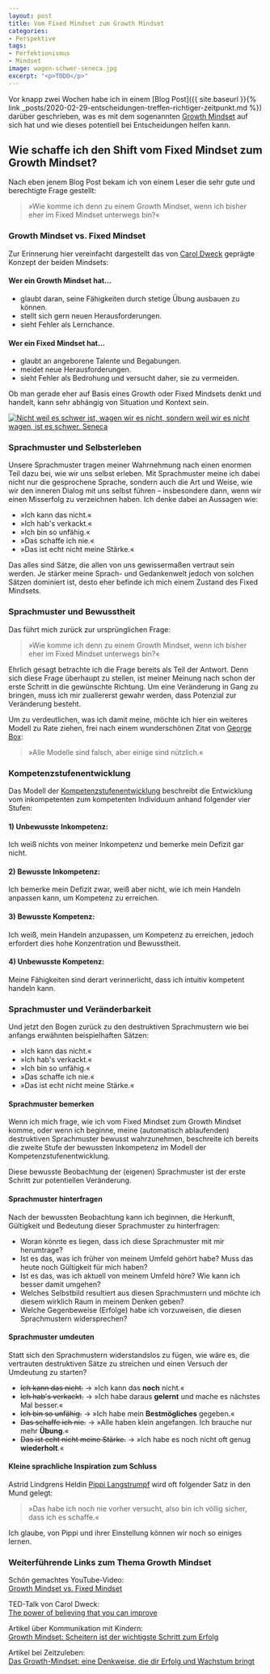 ```yaml
---
layout: post
title: Vom Fixed Mindset zum Growth Mindset
categories:
- Perspektive
tags:
- Perfektionismus
- Mindset
image: wagen-schwer-seneca.jpg
excerpt: "<p>TODO</p>"
---
```


Vor knapp zwei Wochen habe ich in einem [Blog Post]({{ site.baseurl }}{% link _posts/2020-02-29-entscheidungen-treffen-richtiger-zeitpunkt.md %}) darüber geschrieben, was es
mit dem sogenannten [Growth Mindset](https://en.wikipedia.org/wiki/Mindset#Fixed_and_Growth_Mindset) auf sich hat und wie dieses potentiell bei
Entscheidungen helfen kann.

## Wie schaffe ich den Shift vom Fixed Mindset zum Growth Mindset?

Nach eben jenem Blog Post bekam ich von einem Leser die sehr gute und
berechtigte Frage gestellt:

>»Wie komme ich denn zu einem Growth Mindset, wenn ich bisher eher im Fixed
Mindset unterwegs bin?«

### Growth Mindset vs. Fixed Mindset

Zur Erinnerung hier vereinfacht dargestellt das von
[Carol Dweck](https://en.wikipedia.org/wiki/Carol_Dweck)
geprägte Konzept der beiden Mindsets:

#### Wer ein Growth Mindset hat...
* glaubt daran, seine Fähigkeiten durch stetige Übung ausbauen zu können.
* stellt sich gern neuen Herausforderungen.
* sieht Fehler als Lernchance.

#### Wer ein Fixed Mindset hat...
* glaubt an angeborene Talente und Begabungen.
* meidet neue Herausforderungen.
* sieht Fehler als Bedrohung und versucht daher, sie zu vermeiden.

Ob man gerade eher auf Basis eines Growth oder Fixed Mindsets denkt und handelt,
kann sehr abhängig von Situation und Kontext sein.

[![Nicht weil es schwer ist, wagen wir es nicht, sondern weil wir es nicht wagen, ist es schwer. Seneca]({{site.baseurl}}/assets/img/posts/wagen-schwer-seneca.jpg)]({{site.baseurl}}/assets/img/posts/wagen-schwer-seneca.jpg)

### Sprachmuster und Selbsterleben

Unsere Sprachmuster tragen meiner Wahrnehmung nach einen enormen Teil dazu bei,
wie wir uns selbst erleben. Mit Sprachmuster meine ich dabei nicht nur die
gesprochene Sprache, sondern auch die Art und Weise, wie wir den inneren Dialog
mit uns selbst führen – insbesondere dann, wenn wir einen Misserfolg zu
verzeichnen haben. Ich denke dabei an Aussagen wie:

* »Ich kann das nicht.«
* »Ich hab's verkackt.«
* »Ich bin so unfähig.«
* »Das schaffe ich nie.«
* »Das ist echt nicht meine Stärke.«

Das alles sind Sätze, die allen von uns gewissermaßen vertraut sein werden. Je
stärker meine Sprach- und Gedankenwelt jedoch von solchen Sätzen dominiert ist,
desto eher befinde ich mich einem Zustand des Fixed Mindsets.

### Sprachmuster und Bewusstheit

Das führt mich zurück zur ursprünglichen Frage:

>»Wie komme ich denn zu einem Growth Mindset, wenn ich bisher eher im Fixed
Mindset unterwegs bin?«

Ehrlich gesagt betrachte ich die Frage bereits als Teil der Antwort. Denn sich
diese Frage überhaupt zu stellen, ist meiner Meinung nach schon der erste
Schritt in die gewünschte Richtung. Um eine Veränderung in Gang zu bringen, muss
ich mir zuallererst gewahr werden, dass Potenzial zur Veränderung besteht.

Um zu verdeutlichen, was ich damit meine, möchte ich hier ein weiteres Modell zu
Rate ziehen, frei nach einem wunderschönen Zitat von [George Box](https://de.wikipedia.org/wiki/George_Box):

> »Alle Modelle sind falsch, aber einige sind nützlich.«

### Kompetenzstufenentwicklung

Das Modell der [Kompetenzstufenentwicklung](https://de.wikipedia.org/wiki/Kompetenzstufenentwicklung) beschreibt die Entwicklung vom inkompetenten zum
kompetenten Individuum anhand folgender vier Stufen:

#### 1) Unbewusste Inkompetenz:
Ich weiß nichts von meiner Inkompetenz und bemerke mein Defizit gar nicht.

#### 2) Bewusste Inkompetenz:
Ich bemerke mein Defizit zwar, weiß aber nicht, wie ich mein Handeln anpassen
kann, um Kompetenz zu erreichen.

#### 3) Bewusste Kompetenz:
Ich weiß, mein Handeln anzupassen, um Kompetenz zu erreichen, jedoch erfordert
dies hohe Konzentration und Bewusstheit.

#### 4) Unbewusste Kompetenz:
Meine Fähigkeiten sind derart verinnerlicht, dass ich intuitiv kompetent handeln
kann.

### Sprachmuster und Veränderbarkeit

Und jetzt den Bogen zurück zu den destruktiven Sprachmustern wie bei anfangs
erwähnten beispielhaften Sätzen:

* »Ich kann das nicht.«
* »Ich hab's verkackt.«
* »Ich bin so unfähig.«
* »Das schaffe ich nie.«
* »Das ist echt nicht meine Stärke.«

#### Sprachmuster bemerken

Wenn ich mich frage, wie ich vom Fixed Mindset zum Growth Mindset komme, oder
wenn ich beginne, meine (automatisch ablaufenden) destruktiven Sprachmuster
bewusst wahrzunehmen, beschreite ich bereits die zweite Stufe der bewussten
Inkompetenz im Modell der Kompetenzstufenentwicklung.

Diese bewusste Beobachtung der (eigenen) Sprachmuster ist der erste Schritt zur
potentiellen Veränderung.

#### Sprachmuster hinterfragen

Nach der bewussten Beobachtung kann ich beginnen, die Herkunft, Gültigkeit und
Bedeutung dieser Sprachmuster zu hinterfragen:

* Woran könnte es liegen, dass ich diese Sprachmuster mit mir herumtrage?
* Ist es das, was ich früher von meinem Umfeld gehört habe? Muss das heute
noch Gültigkeit für mich haben?
* Ist es das, was ich aktuell von meinem Umfeld höre? Wie kann ich besser damit
umgehen?
* Welches Selbstbild resultiert aus diesen Sprachmustern und möchte ich diesem
wirklich Raum in meinem Denken geben?
* Welche Gegenbeweise (Erfolge) habe ich vorzuweisen, die diesen Sprachmustern
widersprechen?

#### Sprachmuster umdeuten

Statt sich den Sprachmustern widerstandslos zu fügen, wie wäre es, die
vertrauten destruktiven Sätze zu streichen und einen Versuch der Umdeutung zu
starten?

* ~~Ich kann das nicht.~~ → »Ich kann das **noch** nicht.«
* ~~Ich hab's verkackt.~~ → »Ich habe daraus **gelernt** und mache es nächstes Mal besser.«
* ~~Ich bin so unfähig.~~ → »Ich habe mein **Bestmögliches** gegeben.«
* ~~Das schaffe ich nie.~~ → »Alle haben klein angefangen. Ich brauche nur mehr **Übung**.«
* ~~Das ist echt nicht meine Stärke.~~ → »Ich habe es noch nicht oft genug **wiederholt**.«

#### Kleine sprachliche Inspiration zum Schluss

Astrid Lindgrens Heldin [Pippi Langstrumpf](https://de.wikipedia.org/wiki/Pippi_Langstrumpf)
wird oft folgender Satz in den Mund gelegt:
>»Das habe ich noch nie vorher versucht, also bin ich völlig sicher, dass ich es schaffe.«

Ich glaube, von Pippi und ihrer Einstellung können wir noch so einiges lernen.

### Weiterführende Links zum Thema Growth Mindset

Schön gemachtes YouTube-Video:<br/>
[Growth Mindset vs. Fixed Mindset](https://www.youtube.com/watch?v=I79fZFvz9JA)

TED-Talk von Carol Dweck:<br/>
[The power of believing that you can improve](https://www.ted.com/talks/carol_dweck_the_power_of_believing_that_you_can_improve)

Artikel über Kommunikation mit Kindern:<br/>
[Growth Mindset: Scheitern ist der wichtigste Schritt zum Erfolg](https://bildungsthemen.phorms.de/de/top-themen/growth-mindset/growth-mindset-scheitern-ist-der-wichtigste-schritt-zum-erfolg)

Artikel bei Zeitzuleben:<br/>
[Das Growth-Mindset: eine Denkweise, die dir Erfolg und Wachstum bringt](https://zeitzuleben.de/growth-mindset/)
